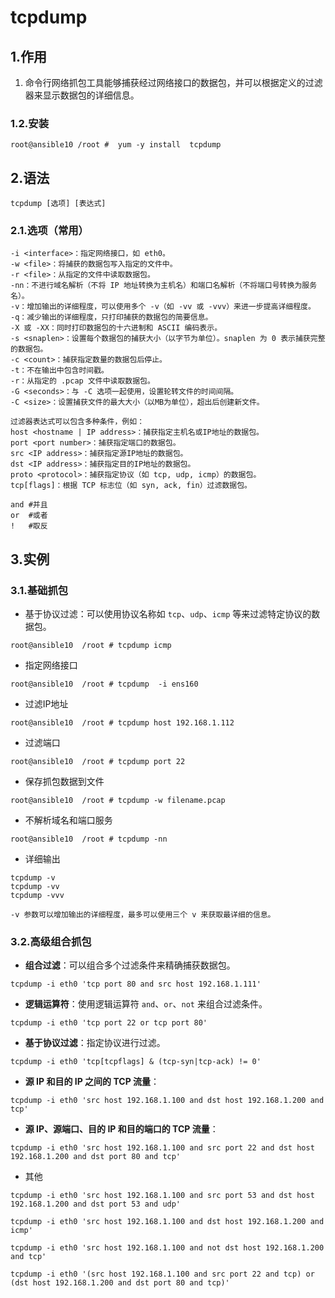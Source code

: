 # tcpdump

## 1.作用

1. 命令行网络抓包工具能够捕获经过网络接口的数据包，并可以根据定义的过滤器来显示数据包的详细信息。

### 1.2.安装

~~~shell
root@ansible10 /root #  yum -y install  tcpdump
~~~

## 2.语法

~~~shell
tcpdump [选项] [表达式]
~~~

### 2.1.选项（常用）

~~~shell
-i <interface>：指定网络接口，如 eth0。
-w <file>：将捕获的数据包写入指定的文件中。
-r <file>：从指定的文件中读取数据包。
-nn：不进行域名解析（不将 IP 地址转换为主机名）和端口名解析（不将端口号转换为服务名）。
-v：增加输出的详细程度，可以使用多个 -v（如 -vv 或 -vvv）来进一步提高详细程度。
-q：减少输出的详细程度，只打印捕获的数据包的简要信息。
-X 或 -XX：同时打印数据包的十六进制和 ASCII 编码表示。
-s <snaplen>：设置每个数据包的捕获大小（以字节为单位）。snaplen 为 0 表示捕获完整的数据包。
-c <count>：捕获指定数量的数据包后停止。
-t：不在输出中包含时间戳。
-r：从指定的 .pcap 文件中读取数据包。
-G <seconds>：与 -C 选项一起使用，设置轮转文件的时间间隔。
-C <size>：设置捕获文件的最大大小（以MB为单位），超出后创建新文件。

过滤器表达式可以包含多种条件，例如：
host <hostname | IP address>：捕获指定主机名或IP地址的数据包。
port <port number>：捕获指定端口的数据包。
src <IP address>：捕获指定源IP地址的数据包。
dst <IP address>：捕获指定目的IP地址的数据包。
proto <protocol>：捕获指定协议（如 tcp, udp, icmp）的数据包。
tcp[flags]：根据 TCP 标志位（如 syn, ack, fin）过滤数据包。

and #并且
or  #或者  
!   #取反
~~~

## 3.实例

### 3.1.基础抓包

- 基于协议过滤：可以使用协议名称如 `tcp`、`udp`、`icmp` 等来过滤特定协议的数据包。

~~~shell
root@ansible10  /root # tcpdump icmp
~~~

- 指定网络接口

~~~shell
root@ansible10  /root # tcpdump  -i ens160
~~~

- 过滤IP地址

~~~shell
root@ansible10  /root # tcpdump host 192.168.1.112
~~~

- 过滤端口

~~~shell
root@ansible10  /root # tcpdump port 22 
~~~

- 保存抓包数据到文件

~~~shell
root@ansible10  /root # tcpdump -w filename.pcap   
~~~

- 不解析域名和端口服务

~~~shell
root@ansible10  /root # tcpdump -nn
~~~

- 详细输出

~~~shell
tcpdump -v
tcpdump -vv
tcpdump -vvv

-v 参数可以增加输出的详细程度，最多可以使用三个 v 来获取最详细的信息。
~~~

### 3.2.高级组合抓包

- **组合过滤**：可以组合多个过滤条件来精确捕获数据包。

~~~shell
tcpdump -i eth0 'tcp port 80 and src host 192.168.1.111'
~~~

- **逻辑运算符**：使用逻辑运算符 `and`、`or`、`not` 来组合过滤条件。

~~~shell
tcpdump -i eth0 'tcp port 22 or tcp port 80'
~~~

- **基于协议过滤**：指定协议进行过滤。

~~~shell
tcpdump -i eth0 'tcp[tcpflags] & (tcp-syn|tcp-ack) != 0'
~~~

- **源 IP 和目的 IP 之间的 TCP 流量**：

~~~shell
tcpdump -i eth0 'src host 192.168.1.100 and dst host 192.168.1.200 and tcp'
~~~

- **源 IP、源端口、目的 IP 和目的端口的 TCP 流量**：

~~~shell
tcpdump -i eth0 'src host 192.168.1.100 and src port 22 and dst host 192.168.1.200 and dst port 80 and tcp'
~~~

- 其他

~~~shell
tcpdump -i eth0 'src host 192.168.1.100 and src port 53 and dst host 192.168.1.200 and dst port 53 and udp'
~~~

~~~shell
tcpdump -i eth0 'src host 192.168.1.100 and dst host 192.168.1.200 and icmp'
~~~

~~~shell
tcpdump -i eth0 'src host 192.168.1.100 and not dst host 192.168.1.200 and tcp'
~~~

~~~shell
tcpdump -i eth0 '(src host 192.168.1.100 and src port 22 and tcp) or (dst host 192.168.1.200 and dst port 80 and tcp)'
~~~



